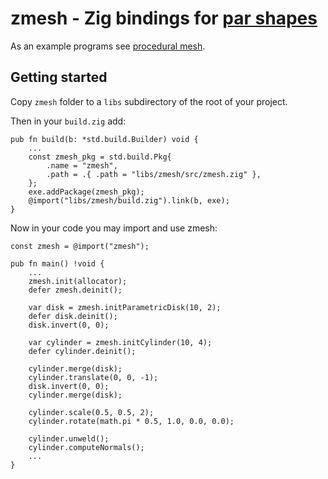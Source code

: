 # zmesh - Zig bindings for [par shapes](https://github.com/prideout/par/blob/master/par_shapes.h)

As an example programs see [procedural mesh](https://github.com/michal-z/zig-gamedev/tree/main/samples/procedural_mesh).

## Getting started

Copy `zmesh` folder to a `libs` subdirectory of the root of your project.

Then in your `build.zig` add:

```zig
pub fn build(b: *std.build.Builder) void {
    ...
    const zmesh_pkg = std.build.Pkg{
        .name = "zmesh",
        .path = .{ .path = "libs/zmesh/src/zmesh.zig" },
    };
    exe.addPackage(zmesh_pkg);
    @import("libs/zmesh/build.zig").link(b, exe);
}
```

Now in your code you may import and use zmesh:

```zig
const zmesh = @import("zmesh");

pub fn main() !void {
    ...
    zmesh.init(allocator);
    defer zmesh.deinit();

    var disk = zmesh.initParametricDisk(10, 2);
    defer disk.deinit();
    disk.invert(0, 0);

    var cylinder = zmesh.initCylinder(10, 4);
    defer cylinder.deinit();

    cylinder.merge(disk);
    cylinder.translate(0, 0, -1);
    disk.invert(0, 0);
    cylinder.merge(disk);

    cylinder.scale(0.5, 0.5, 2);
    cylinder.rotate(math.pi * 0.5, 1.0, 0.0, 0.0);

    cylinder.unweld();
    cylinder.computeNormals();
    ...
}
```

